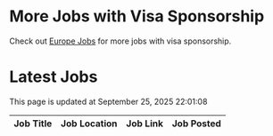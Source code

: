 # More Jobs with Visa Sponsorship

Check out [Europe Jobs](https://github.com/sureshparimi/europejobs#latest-jobs) for more jobs with visa sponsorship.

# Latest Jobs

This page is updated at September 25, 2025 22:01:08

| Job Title | Job Location | Job Link | Job Posted |
| --- | --- | --- | --- |
